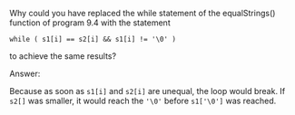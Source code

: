 Why could you have replaced the while statement of the equalStrings() function
of program 9.4 with the statement

	while ( s1[i] == s2[i] && s1[i] != '\0' )

to achieve the same results?

Answer:

Because as soon as <code>s1[i]</code> and <code>s2[i]</code> are unequal, the
loop would break. If <code>s2[]</code> was smaller, it would reach the
<code>'\0'</code> before <code>s1['\0']</code> was reached.

